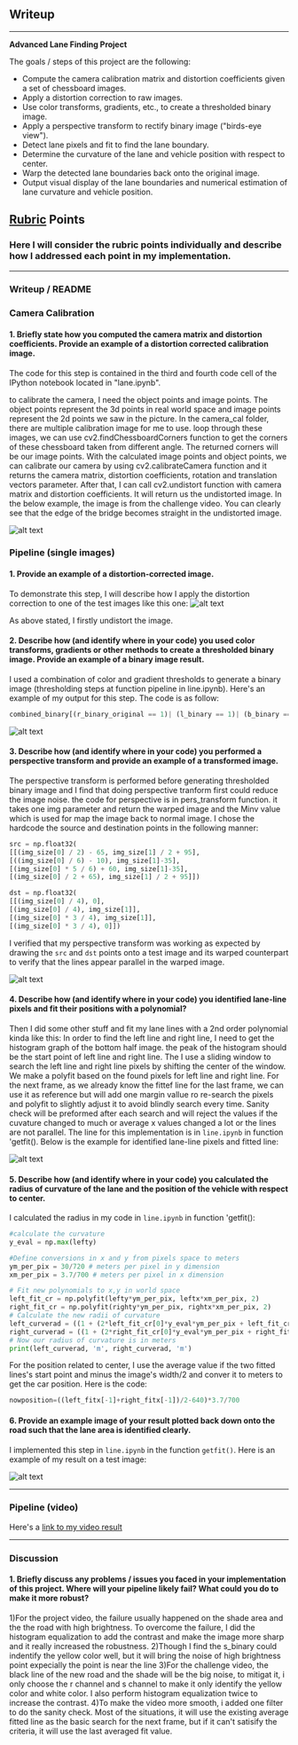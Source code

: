 ## Writeup 


---

**Advanced Lane Finding Project**

The goals / steps of this project are the following:

* Compute the camera calibration matrix and distortion coefficients given a set of chessboard images.
* Apply a distortion correction to raw images.
* Use color transforms, gradients, etc., to create a thresholded binary image.
* Apply a perspective transform to rectify binary image ("birds-eye view").
* Detect lane pixels and fit to find the lane boundary.
* Determine the curvature of the lane and vehicle position with respect to center.
* Warp the detected lane boundaries back onto the original image.
* Output visual display of the lane boundaries and numerical estimation of lane curvature and vehicle position.

[//]: # (Image References)

[image0]: ./output_images/undistort_test.png "Undistorted"
[image1]: ./output_images/undistort.png "Undistorted"
[image3]: ./output_images/thresholded.png "Binary Example"
[image4]: ./output_images/points1.png "Warp Example"
[image5]: ./output_images/fitted.png "Fit Visual"
[image6]: ./output_images/result.jpg "result"
[video1]: ./project_video_submit.mp4 "Video"

## [Rubric](https://review.udacity.com/#!/rubrics/571/view) Points

### Here I will consider the rubric points individually and describe how I addressed each point in my implementation.  

---

### Writeup / README


### Camera Calibration

#### 1. Briefly state how you computed the camera matrix and distortion coefficients. Provide an example of a distortion corrected calibration image.

The code for this step is contained in the third and fourth code cell of the IPython notebook located in "lane.ipynb".  


to calibrate the camera, I need the object points and image points. The object points represent the 3d points in real world space and image points represent the 2d points we saw in the picture. In the camera_cal folder, there are multiple calibration image for me to use. loop through these images, we can use cv2.findChessboardCorners function to get the corners of these chessboard taken from different angle. The returned corners will be our image points.
With the calculated image points and object points, we can calibrate our camera by using cv2.calibrateCamera function and it returns the camera matrix, distortion coefficients, rotation and translation vectors parameter. After that, I can call cv2.undistort function with camera matrix and distortion coefficients. It will return us the undistorted image. In the below example, the image is from the challenge video. You can clearly see that the edge of the bridge becomes straight in the undistorted image.

![alt text][image1]

### Pipeline (single images)

#### 1. Provide an example of a distortion-corrected image.

To demonstrate this step, I will describe how I apply the distortion correction to one of the test images like this one:
![alt text][image1]

As above stated, I firstly undistort the image.

#### 2. Describe how (and identify where in your code) you used color transforms, gradients or other methods to create a thresholded binary image.  Provide an example of a binary image result.

I used a combination of color and gradient thresholds to generate a binary image (thresholding steps at function pipeline in line.ipynb).  Here's an example of my output for this step.  The code is as follow:

```python
combined_binary[(r_binary_original == 1)| (l_binary == 1)| (b_binary == 1) |(sxbinary ==1 )  ] = 1
```

![alt text][image3]

#### 3. Describe how (and identify where in your code) you performed a perspective transform and provide an example of a transformed image.

The perspective transform is performed before generating thresholded binary image and I find that doing perspective tranform first could reduce the image noise. the code for perspective is in pers_transform function. it takes one img parameter and return the warped image and the Minv value which is used for map the image back to normal image. I chose the hardcode the source and destination points in the following manner:


```python
src = np.float32(
[[(img_size[0] / 2) - 65, img_size[1] / 2 + 95],
[((img_size[0] / 6) - 10), img_size[1]-35],
[(img_size[0] * 5 / 6) + 60, img_size[1]-35],
[(img_size[0] / 2 + 65), img_size[1] / 2 + 95]])

dst = np.float32(
[[(img_size[0] / 4), 0],
[(img_size[0] / 4), img_size[1]],
[(img_size[0] * 3 / 4), img_size[1]],
[(img_size[0] * 3 / 4), 0]])
```


I verified that my perspective transform was working as expected by drawing the `src` and `dst` points onto a test image and its warped counterpart to verify that the lines appear parallel in the warped image.

![alt text][image4]

#### 4. Describe how (and identify where in your code) you identified lane-line pixels and fit their positions with a polynomial?

Then I did some other stuff and fit my lane lines with a 2nd order polynomial kinda like this:
In order to find the left line and right line, I need to get the histogram graph of the bottom half image. the peak of the histogram should be the start point of left line and right line. The I use a sliding window to search the left line and right line pixels by shifting the center of the window. We make a polyfit based on the found pixels for left line and right line. For the next frame, as we already know the fittef line for the last frame, we can use it as reference but will add one margin vallue ro re-search the pixels and polyfit to slightly adjust it to avoid blindly search every time. Sanity check will be preformed after each search and will reject the values if the cuvature changed to much or average x values changed a lot or the lines are not parallel.
The line for this implementation is in `line.ipynb` in function 'getfit(). Below is the example for identified lane-line pixels and fitted line:

![alt text][image5]

#### 5. Describe how (and identify where in your code) you calculated the radius of curvature of the lane and the position of the vehicle with respect to center.

I calculated the radius in my code in `line.ipynb` in function 'getfit():

```python
#calculate the curvature
y_eval = np.max(lefty)

#Define conversions in x and y from pixels space to meters
ym_per_pix = 30/720 # meters per pixel in y dimension
xm_per_pix = 3.7/700 # meters per pixel in x dimension

# Fit new polynomials to x,y in world space
left_fit_cr = np.polyfit(lefty*ym_per_pix, leftx*xm_per_pix, 2)
right_fit_cr = np.polyfit(righty*ym_per_pix, rightx*xm_per_pix, 2)
# Calculate the new radii of curvature
left_curverad = ((1 + (2*left_fit_cr[0]*y_eval*ym_per_pix + left_fit_cr[1])**2)**1.5) / np.absolute(2*left_fit_cr[0])
right_curverad = ((1 + (2*right_fit_cr[0]*y_eval*ym_per_pix + right_fit_cr[1])**2)**1.5) / np.absolute(2*right_fit_cr[0])
# Now our radius of curvature is in meters
print(left_curverad, 'm', right_curverad, 'm')   
```

For the position related to center, I use the average value if the two fitted lines's start point and minus the image's width/2 and conver it to meters to get the car position. Here is the code:

```python
nowposition=((left_fitx[-1]+right_fitx[-1])/2-640)*3.7/700
```

#### 6. Provide an example image of your result plotted back down onto the road such that the lane area is identified clearly.

I implemented this step in `line.ipynb` in the function `getfit()`.  Here is an example of my result on a test image:

![alt text][image6]

---

### Pipeline (video)


Here's a [link to my video result](./project_video_submit.mp4)

---

### Discussion

#### 1. Briefly discuss any problems / issues you faced in your implementation of this project.  Where will your pipeline likely fail?  What could you do to make it more robust?

1)For the project video, the failure usually happened on the shade area and the the road with high brightness. To overcome the failure, I did the histogram equalization to add the contrast and make the image more sharp and it really increased the robustness.
2)Though I find the s_binary could indentify the yellow color well, but it will bring the noise of high brightness point expecially the point is near the line
3)For the challenge video, the black line of the new road and the shade will be the big noise, to mitigat it, i only choose the r channel and s channel to make it only identify the yellow color and white color. I also perform histogram equalization twice to increase the contrast.
4)To make the video more smooth, i added one filter to do the sanity check. Most of the situations, it will use the existing average fitted line as the basic search for the next frame, but if it can't satisify the criteria, it will use the last averaged fit value.
